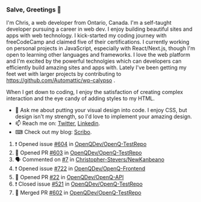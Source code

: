 ### Salve, Greetings 👋

I'm Chris, a web developer from Ontario, Canada. I'm a self-taught developer pursuing a career in web dev. I enjoy building beautiful sites and apps with web technology.
I kick-started my coding journey with freeCodeCamp and claimed five of their certifications.  I currently working on personal projects in JavaScript, especially with React/Next.js, though I'm open to learning other languages and frameworks. I love the web platform and I'm excited by the powerful technolgies which can developers can efficiently build amazing sites and apps with. Lately I've been getting my feet wet with larger projects by contributing to https://github.com/Automattic/wp-calypso .

When I get down to coding, I enjoy the satisfaction of creating complex interaction and the eye candy of adding styles to my HTML. 

- 💬 Ask me about putting your visual design into code. I enjoy CSS, but design isn't my strength, so I'd love to implement your amazing design.
- 📫 Reach me on: [Twitter](https://twitter.com/Christo28120856), [Linkedin](https://www.linkedin.com/in/christopher-stevers-07b9a5204/).
- ⌨ Check out my blog: [Scribo](https://christopherstevers.cf).
<!--
**Christopher-Stevers/Christopher-Stevers** is a ✨ _special_ ✨ repository because its `README.md` (this file) appears on your GitHub profile.

Here are some ideas to get you started:

- 🔭 I’m currently working on ...
- 🌱 I’m currently learning ...
- 👯 I’m looking to collaborate on ...
- 🤔 I’m looking for help with ...
- 😄 Pronouns: ...
- ⚡ Fun fact: ...
-->

<!--START_SECTION:activity-->
1. ❗️ Opened issue [#604](https://github.com/OpenQDev/OpenQ-TestRepo/issues/604) in [OpenQDev/OpenQ-TestRepo](https://github.com/OpenQDev/OpenQ-TestRepo)
2. 💪 Opened PR [#603](https://github.com/OpenQDev/OpenQ-TestRepo/pull/603) in [OpenQDev/OpenQ-TestRepo](https://github.com/OpenQDev/OpenQ-TestRepo)
3. 🗣 Commented on [#7](https://github.com/Christopher-Stevers/NewKanbeano/issues/7) in [Christopher-Stevers/NewKanbeano](https://github.com/Christopher-Stevers/NewKanbeano)
4. ❗️ Opened issue [#722](https://github.com/OpenQDev/OpenQ-Frontend/issues/722) in [OpenQDev/OpenQ-Frontend](https://github.com/OpenQDev/OpenQ-Frontend)
5. 💪 Opened PR [#22](https://github.com/OpenQDev/OpenQ-API/pull/22) in [OpenQDev/OpenQ-API](https://github.com/OpenQDev/OpenQ-API)
6. ❗️ Closed issue [#521](https://github.com/OpenQDev/OpenQ-TestRepo/issues/521) in [OpenQDev/OpenQ-TestRepo](https://github.com/OpenQDev/OpenQ-TestRepo)
7. 🎉 Merged PR [#602](https://github.com/OpenQDev/OpenQ-TestRepo/pull/602) in [OpenQDev/OpenQ-TestRepo](https://github.com/OpenQDev/OpenQ-TestRepo)
<!--END_SECTION:activity-->
